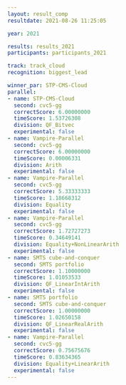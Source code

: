 ```yaml
---
layout: result_comp
resultdate: 2021-08-26 11:25:05

year: 2021

results: results_2021
participants: participants_2021

track: track_cloud
recognition: biggest_lead

winner_par: STP-CMS-Cloud
parallel:
- name: STP-CMS-Cloud
  second: cvc5-gg
  correctScore: 6.00000000
  timeScore: 1.53726308
  division: QF_Bitvec
  experimental: false
- name: Vampire-Parallel
  second: cvc5-gg
  correctScore: 6.00000000
  timeScore: 0.00006331
  division: Arith
  experimental: false
- name: Vampire-Parallel
  second: cvc5-gg
  correctScore: 5.33333333
  timeScore: 1.18668312
  division: Equality
  experimental: false
- name: Vampire-Parallel
  second: cvc5-gg
  correctScore: 1.72727273
  timeScore: 0.34649141
  division: Equality+NonLinearArith
  experimental: false
- name: SMTS cube-and-conquer
  second: SMTS portfolio
  correctScore: 1.10000000
  timeScore: 1.01053533
  division: QF_LinearIntArith
  experimental: false
- name: SMTS portfolio
  second: SMTS cube-and-conquer
  correctScore: 1.00000000
  timeScore: 1.02650158
  division: QF_LinearRealArith
  experimental: false
- name: Vampire-Parallel
  second: cvc5-gg
  correctScore: 0.75675676
  timeScore: 0.83634365
  division: Equality+LinearArith
  experimental: false
---
```

